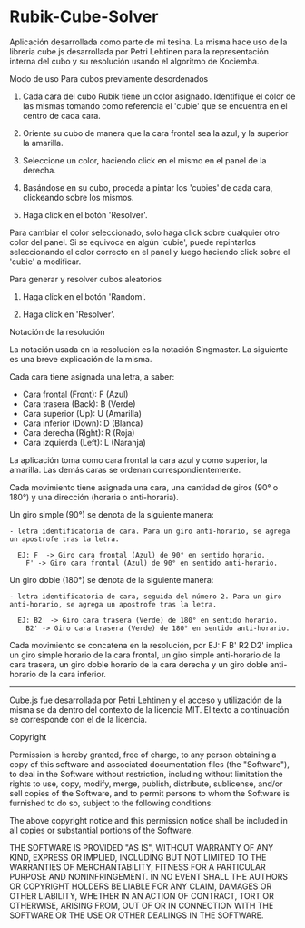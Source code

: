 # Rubik-Cube-Solver
Aplicación desarrollada como parte de mi tesina. La misma hace uso de la libreria cube.js desarrollada por Petri Lehtinen para la representación interna del cubo y su resolución usando el algoritmo de Kociemba.

Modo de uso
Para cubos previamente desordenados

1. Cada cara del cubo Rubik tiene un color asignado. Identifique el color de las mismas tomando como referencia el 'cubie' que se encuentra en el centro de cada cara.

2. Oriente su cubo de manera que la cara frontal sea la azul, y la superior la amarilla.

3. Seleccione un color, haciendo click en el mismo en el panel de la derecha.

4. Basándose en su cubo, proceda a pintar los 'cubies' de cada cara, clickeando sobre los mismos.

5. Haga click en el botón 'Resolver'.


Para cambiar el color seleccionado, solo haga click sobre cualquier otro color del panel. Si se equivoca en algún 'cubie', puede repintarlos seleccionando el color correcto en el panel y luego haciendo click sobre el 'cubie' a modificar.


Para generar y resolver cubos aleatorios

1. Haga click en el botón 'Random'.

2. Haga click en 'Resolver'.


Notación de la resolución

La notación usada en la resolución es la notación Singmaster. La siguiente es una breve explicación de la misma.

Cada cara tiene asignada una letra, a saber:

- Cara frontal (Front):   F (Azul)
- Cara trasera (Back):    B (Verde)
- Cara superior (Up):     U (Amarilla)
- Cara inferior (Down):   D (Blanca)
- Cara derecha (Right):   R (Roja)
- Cara izquierda (Left):  L (Naranja)

La aplicación toma como cara frontal la cara azul y como superior, la amarilla. Las demás caras se ordenan correspondientemente.

Cada movimiento tiene asignada una cara, una cantidad de giros (90° o 180°) y una dirección (horaria o anti-horaria).

Un giro simple (90°) se denota de la siguiente manera: 
	
	- letra identificatoria de cara. Para un giro anti-horario, se agrega un apostrofe tras la letra.

	  EJ: F  -> Giro cara frontal (Azul) de 90° en sentido horario.
        F' -> Giro cara frontal (Azul) de 90° en sentido anti-horario.


Un giro doble (180°) se denota de la siguiente manera: 
	
	- letra identificatoria de cara, seguida del número 2. Para un giro anti-horario, se agrega un apostrofe tras la letra.

	  EJ: B2  -> Giro cara trasera (Verde) de 180° en sentido horario.
        B2' -> Giro cara trasera (Verde) de 180° en sentido anti-horario.


Cada movimiento se concatena en la resolución, por EJ: F B' R2 D2' implica un giro simple horario de la cara frontal, un giro
simple anti-horario de la cara trasera, un giro doble horario de la cara derecha y un giro doble anti-horario de la cara inferior.

------------------------------------------------------------------------------------------------------------------------------------

Cube.js fue desarrollada por Petri Lehtinen y el acceso y utilización de la misma se da dentro del contexto de la licencia MIT. El texto a continuación se corresponde con el de la licencia.

Copyright <YEAR> <COPYRIGHT HOLDER>

Permission is hereby granted, free of charge, to any person obtaining a copy of this software and associated documentation files (the "Software"), to deal in the Software without restriction, including without limitation the rights to use, copy, modify, merge, publish, distribute, sublicense, and/or sell copies of the Software, and to permit persons to whom the Software is furnished to do so, subject to the following conditions:

The above copyright notice and this permission notice shall be included in all copies or substantial portions of the Software.

THE SOFTWARE IS PROVIDED "AS IS", WITHOUT WARRANTY OF ANY KIND, EXPRESS OR IMPLIED, INCLUDING BUT NOT LIMITED TO THE WARRANTIES OF MERCHANTABILITY, FITNESS FOR A PARTICULAR PURPOSE AND NONINFRINGEMENT. IN NO EVENT SHALL THE AUTHORS OR COPYRIGHT HOLDERS BE LIABLE FOR ANY CLAIM, DAMAGES OR OTHER LIABILITY, WHETHER IN AN ACTION OF CONTRACT, TORT OR OTHERWISE, ARISING FROM, OUT OF OR IN CONNECTION WITH THE SOFTWARE OR THE USE OR OTHER DEALINGS IN THE SOFTWARE.
